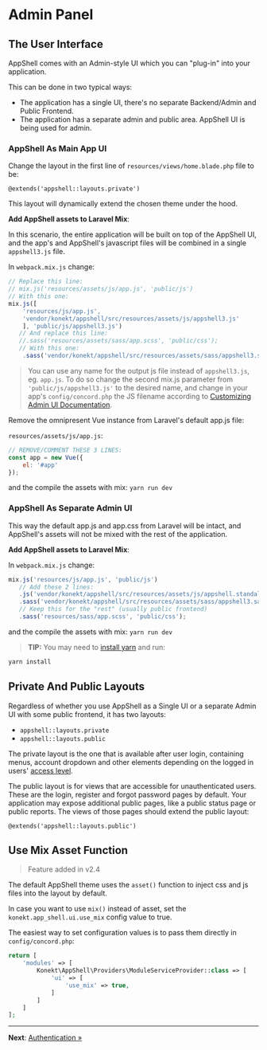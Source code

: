 # Admin Panel

## The User Interface

AppShell comes with an Admin-style UI which you can "plug-in" into your application.

This can be done in two typical ways:

- The application has a single UI, there's no separate Backend/Admin and Public Frontend.
- The application has a separate admin and public area. AppShell UI is being used for admin.

### AppShell As Main App UI

Change the layout in the first line of `resources/views/home.blade.php` file to be:

```blade
@extends('appshell::layouts.private')
```

This layout will dynamically extend the chosen theme under the hood.

**Add AppShell assets to Laravel Mix**:

In this scenario, the entire application will be built on top of the AppShell UI,
and the app's and AppShell's javascript files will be combined in a single `appshell3.js` file.

In `webpack.mix.js` change:
```js
// Replace this line:
// mix.js('resources/assets/js/app.js', 'public/js')
// With this one:
mix.js([
    'resources/js/app.js',
    'vendor/konekt/appshell/src/resources/assets/js/appshell3.js'
    ], 'public/js/appshell3.js')
   // And replace this line:
   //.sass('resources/assets/sass/app.scss', 'public/css');
   // With this one:
    .sass('vendor/konekt/appshell/src/resources/assets/sass/appshell3.sass', 'public/css');
```

> You can use any name for the output js file instead of `appshell3.js`, eg. `app.js`.
> To do so change the second mix.js parameter from `'public/js/appshell3.js'` to the desired name,
> and change in your app's `config/concord.php` the JS filename according to
> [Customizing Admin UI Documentation](customize-admin-ui.md).

Remove the omnipresent Vue instance from Laravel's default app.js file:

`resources/assets/js/app.js`:

```javascript
// REMOVE/COMMENT THESE 3 LINES:
const app = new Vue({
    el: '#app'
});
```

and the compile the assets with mix: `yarn run dev`

### AppShell As Separate Admin UI

This way the default app.js and app.css from Laravel will be intact, and AppShell's assets will
not be mixed with the rest of the application.

**Add AppShell assets to Laravel Mix**:

In `webpack.mix.js` change:
```js
mix.js('resources/js/app.js', 'public/js')
   // Add these 2 lines:
   .js('vendor/konekt/appshell/src/resources/assets/js/appshell.standalone.js', 'public/js/appshell3.js')
   .sass('vendor/konekt/appshell/src/resources/assets/sass/appshell3.sass', 'public/css')
   // Keep this for the "rest" (usually public frontend)
   .sass('resources/sass/app.scss', 'public/css');
```

and the compile the assets with mix: `yarn run dev`

> **TIP:** You may need to [install yarn](https://yarnpkg.com/en/docs/install)
> and run:
```bash
yarn install
```

## Private And Public Layouts

Regardless of whether you use AppShell as a Single UI or a separate Admin UI with some public
frontend, it has two layouts:

- `appshell::layouts.private`
- `appshell::layouts.public`

The private layout is the one that is available after user login, containing menus, account dropdown
and other elements depending on the logged in users' [access level](acl.md).

The public layout is for views that are accessible for unauthenticated users. These are the login,
register and forgot password pages by default. Your application may expose additional public pages,
like a public status page or public reports. The views of those pages should extend the public
layout:

```blade
@extends('appshell::layouts.public')
```

## Use Mix Asset Function

> Feature added in v2.4

The default AppShell theme uses the `asset()` function to inject css and js files into the layout by default.

In case you want to use `mix()` instead of asset, set the `konekt.app_shell.ui.use_mix` config value to true.

The easiest way to set configuration values is to pass them directly in `config/concord.php`:

```php
return [
    'modules' => [
        Konekt\AppShell\Providers\ModuleServiceProvider::class => [
            'ui' => [
                'use_mix' => true,
            ]            
        ]
    ]
];
```

---

**Next**: [Authentication &raquo;](admin-authentication.md)
